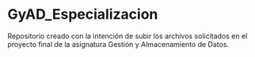 # GyAD_Especializacion
Repositorio creado con la intención de subir los archivos solicitados en el proyecto final de la asignatura Gestión y Almacenamiento de Datos.
